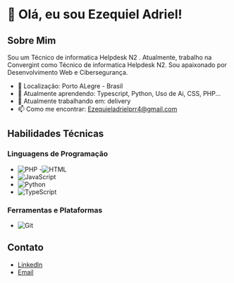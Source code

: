 # 👋 Olá, eu sou Ezequiel Adriel!



## Sobre Mim

Sou um Técnico de informatica Helpdesk N2 . Atualmente, trabalho na Convergint como Técnico de informatica Helpdesk N2. Sou apaixonado por Desenvolvimento Web e Cibersegurança.

- 📍 Localização: Porto ALegre - Brasil
- 🌱 Atualmente aprendendo: Typescript, Python, Uso de Ai, CSS, PHP...
- 💼 Atualmente trabalhando em: delivery
- 📫 Como me encontrar: Ezequieladrielprr4@gmail.com 

## Habilidades Técnicas

### Linguagens de Programação
- ![PHP]([https://img.shields.io/badge/-TypeScript-3178C6?style=flat&logo=typescript](https://th.bing.com/th/id/R.adbac78231c9a2ff5c21aaa32dd4e1e4?rik=jWTUkOKwKIk7jg&riu=http%3a%2f%2flofrev.net%2fwp-content%2fphotos%2f2017%2f05%2fphp_emblem.png&ehk=gbX0plW%2fbqAeSR4cWmkL44R%2bUWxCpG3CL%2b2V4KHQlpQ%3d&risl=&pid=ImgRaw&r=0))
-![HTML](https://w7.pngwing.com/pngs/186/608/png-transparent-html5-icon-%E2%80%A2-html-social-network-icon.png)
- ![JavaScript](https://img.shields.io/badge/-JavaScript-323330?style=flat&logo=javascript)
- ![Python](https://img.shields.io/badge/-Python-3776AB?style=flat&logo=python)
- ![TypeScript](https://img.shields.io/badge/-TypeScript-3178C6?style=flat&logo=typescript)



### Ferramentas e Plataformas
- ![Git](https://img.shields.io/badge/-Git-F05032?style=flat&logo=git)


## Contato

- [LinkedIn](https://www.linkedin.com/in/ezequieladriel2/)
- [Email](ezequieladrielprr4@gmail.com)








